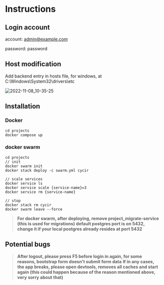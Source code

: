 # Instructions
## Login account

account: admin@example.com

password: password

## Host modification
Add backend entry in hosts file, for windows, at C:\Windows\System32\drivers\etc

![2022-11-08_10-35-25](https://user-images.githubusercontent.com/30485720/200469402-0d1e55f9-4734-4f0f-a992-bdb7296ece3d.png)


## Installation
### Docker
~~~
cd projects
docker compose up
~~~

### docker swarm 
~~~
cd projects
// init
docker swarm init
docker stack deploy -c swarm.yml cycir

// scale services
docker service ls
docker service scale {service-name}=3
docker service rm {service-name}

// stop
docker stack rm cycir
docker swarm leave --force
~~~
> **For docker swarm, after deploying, remove project_migrate-service (this is used for migrations)**
> **default postgres port is on 5432, change it if your local postgres already resides at port 5432**
 
## Potential bugs
> **After logout, please press F5 before login in again, for some reasons, bootstrap form doesn't submit form data**
> **If in any cases, the app breaks, please open devtools, removes all caches and start again (this could happen because of the reason mentioned above, very sorry about that)**

